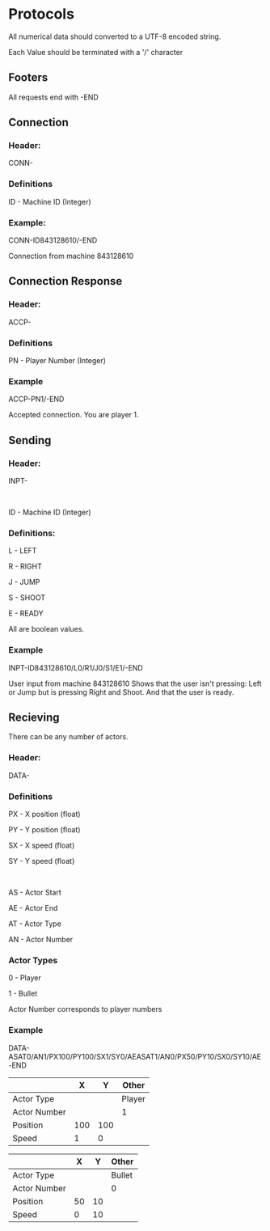 # Protocols

All numerical data should converted to a UTF-8 encoded string.

Each Value should be terminated with a '/' character

## Footers
All requests end with -END


## Connection

### Header: 
CONN-

### Definitions
ID - Machine ID (Integer)

### Example:
CONN-ID843128610/-END

Connection from machine 843128610

## Connection Response

### Header:
ACCP-

### Definitions
PN - Player Number (Integer)

### Example
ACCP-PN1/-END

Accepted connection. You are player 1.

## Sending

### Header: 
INPT-

<br>

ID - Machine ID (Integer)


### Definitions:

L - LEFT

R - RIGHT

J - JUMP

S - SHOOT

E - READY

All are boolean values.


### Example

INPT-ID843128610/L0/R1/J0/S1/E1/-END

User input from machine 843128610
Shows that the user isn't pressing: Left or Jump but is pressing Right and Shoot. And that the user is ready.

## Recieving

There can be any number of actors.

### Header:
DATA-


### Definitions
PX - X position (float)

PY - Y position (float)

SX - X speed (float)

SY - Y speed (float)

<br>

AS - Actor Start

AE - Actor End

AT - Actor Type

AN - Actor Number

### Actor Types
0 - Player

1 - Bullet

Actor Number corresponds to player numbers

### Example

DATA-ASAT0/AN1/PX100/PY100/SX1/SY0/AEASAT1/AN0/PX50/PY10/SX0/SY10/AE-END

|              | X   | Y   | Other  |
|--------------|-----|-----|--------|
| Actor Type   |     |     | Player |
| Actor Number |     |     | 1 |
| Position     | 100 | 100 |        |
| Speed        | 1   | 0   |        |

|              | X  | Y  | Other  |
|--------------|----|----|--------|
| Actor Type   |    |    | Bullet |
| Actor Number |    |    | 0      |
| Position     | 50 | 10 |        |
| Speed        | 0  | 10 |        |